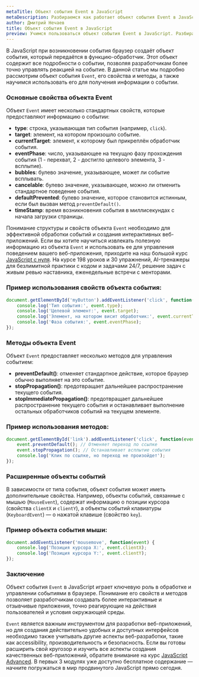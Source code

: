 ```yaml
---
metaTitle: Объект события Event в JavaScript
metaDescription: Разбираемся как работает объект события Event в JavaScript
author: Дмитрий Нечаев
title: Объект события Event в JavaScript
preview: Учимся пользоваться объект события Event в JavaScript. Разбираем примеры использования
---
```


В JavaScript при возникновении события браузер создаёт объект события, который передаётся в функцию-обработчик. Этот объект содержит все подробности о событии, позволяя разработчикам более точно управлять реакцией на событие. В данной статье мы подробно рассмотрим объект события `Event`, его свойства и методы, а также научимся использовать его для получения информации о событии.

### Основные свойства объекта Event

Объект `Event` имеет несколько стандартных свойств, которые предоставляют информацию о событии:

- **type**: строка, указывающая тип события (например, `click`).
- **target**: элемент, на котором произошло событие.
- **currentTarget**: элемент, к которому был прикреплён обработчик события.
- **eventPhase**: число, указывающее на текущую фазу прохождения события (1 - перехват, 2 - достигло целевого элемента, 3 - всплытие).
- **bubbles**: булево значение, указывающее, может ли событие всплывать.
- **cancelable**: булево значение, указывающее, можно ли отменить стандартное поведение события.
- **defaultPrevented**: булево значение, которое становится истинным, если был вызван метод `preventDefault()`.
- **timeStamp**: время возникновения события в миллисекундах с начала загрузки страницы.

Понимание структуры и свойств объекта `Event` необходимо для эффективной обработки событий и создания интерактивных веб-приложений. Если вы хотите научиться извлекать полезную информацию из объекта `Event` и использовать ее для управления поведением вашего веб-приложения, приходите на наш большой курс [JavaScript с нуля](https://purpleschool.ru/course/javascript-basics?utm_source=knowledgebase&utm_medium=text&utm_campaign=obiekt-sobytiia-event-v-javascript). На курсе 198 уроков и 30 упражнений, AI-тренажеры для безлимитной практики с кодом и задачами 24/7, решение задач с живым ревью наставника, еженедельные встречи с менторами.

### Пример использования свойств объекта события:

```jsx
document.getElementById('myButton').addEventListener('click', function(event) {
    console.log('Тип события:', event.type);
    console.log('Целевой элемент:', event.target);
    console.log('Элемент, на котором висит обработчик:', event.currentTarget);
    console.log('Фаза события:', event.eventPhase);
});

```

### Методы объекта Event

Объект `Event` предоставляет несколько методов для управления событием:

- **preventDefault()**: отменяет стандартное действие, которое браузер обычно выполняет на это событие.
- **stopPropagation()**: предотвращает дальнейшее распространение текущего события.
- **stopImmediatePropagation()**: предотвращает дальнейшее распространение текущего события и останавливает выполнение остальных обработчиков событий на текущем элементе.

### Пример использования методов:

```jsx
document.getElementById('link').addEventListener('click', function(event) {
    event.preventDefault(); // Отменяет переход по ссылке
    event.stopPropagation(); // Останавливает всплытие события
    console.log('Клик по ссылке, но переход не произойдет');
});

```

### Расширенные объекты событий

В зависимости от типа события, объект события может иметь дополнительные свойства. Например, объекты событий, связанные с мышью (`MouseEvent`), содержат информацию о позиции курсора (свойства `clientX` и `clientY`), а объекты событий клавиатуры (`KeyboardEvent`) — о нажатой клавише (свойство `key`).

### Пример объекта события мыши:

```jsx
document.addEventListener('mousemove', function(event) {
    console.log('Позиция курсора X:', event.clientX);
    console.log('Позиция курсора Y:', event.clientY);
});

```

### Заключение

Объект события `Event` в JavaScript играет ключевую роль в обработке и управлении событиями в браузере. Понимание его свойств и методов позволяет разработчикам создавать более интерактивные и отзывчивые приложения, точно реагирующие на действия пользователей и условия окружающей среды.

`Event` является важным инструментом для разработки веб-приложений, но для создания действительно удобных и доступных интерфейсов необходимо также учитывать другие аспекты веб-разработки, такие как accessibility, производительность и безопасность. Если вы готовы расширить свой кругозор и изучить все аспекты создания качественных веб-приложений, обратите внимание на курс [JavaScript Advanced](https://purpleschool.ru/course/javascript-advanced?utm_source=knowledgebase&utm_medium=text&utm_campaign=obiekt-sobytiia-event-v-javascript). В первых 3 модулях уже доступно бесплатное содержание — начните погружаться в мир продвинутого JavaScript прямо сегодня.
